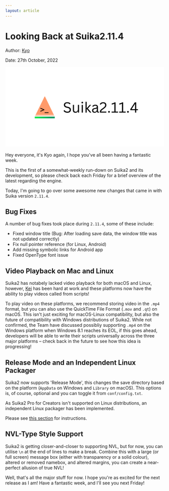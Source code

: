 ```yaml
---
layout: article
---
```


# Looking Back at Suika2.11.4

Author: [Kyo](https://github.com/KyouBrayden)

Date: 27th October, 2022

![Suika2.11.4-banner.png](/images/suika2.11.4-banner.png)

Hey everyone, it's Kyo again, I hope you've all been having a fantastic week.

This is the first of a somewhat-weekly run-down on Suika2 and its development, so please check back each Friday for a brief overview of the latest regarding the engine.

Today, I'm going to go over some awesome new changes that came in with Suika version `2.11.4`.

## Bug Fixes
A number of bug fixes took place during `2.11.4`, some of these include:
* Fixed window title (Bug: After loading save data, the window title was not updated correctly)
* Fix null pointer reference (for Linux, Android)
* Add missing symbolic links for Android app
* Fixed OpenType font issue

## Video Playback on Mac and Linux
Suika2 has notabely lacked video playback for both macOS and Linux, however, [Kei](https://github.com/ktabata) has been hard at work and these platforms now have the ability to play videos called from scripts!

To play video on these platforms, we recommend storing video in the `.mp4` format, but you can also use the QuickTime File Format (`.mov` and `.qt`) on macOS. This isn't just exciting for macOS-Linux compatibility, but also the future of compatibility with Windows distributions of Suika2.
While not confirmed, the Team have discussed possibliy supporting `.mp4` on the Windows platform when Windows 8.1 reaches its EOL, if this goes ahead, developers will be able to write their scripts universally across the three major platforms – check back in the future to see how this idea is progressing!

## Release Mode and an Independent Linux Packager
Suika2 now supports 'Release Mode', this changes the save directory based on the platform (`AppData` on Windows and `Library` on macOS). This options is, of course, optional and you can toggle it from `conf/config.txt`.

As Suika2 Pro for Creators isn't supported on Linux distributions, an independent Linux packager has been implemented.

Please see [this section](https://github.com/suika2engine/suika2/wiki/6.-Suika2-Pro-for-Creators#export) for instructions.

## NVL-Type Style Support
Suika2 is getting closer-and-closer to supporting NVL, but for now, you can utilise `\n` at the end of lines to make a break.
Combine this with a large (or full screen) message box (either with transparency or a solid colour), altered or removed namebox, and altered margins, you can create a near-perfect allusion of true NVL!

Well, that's all the major stuff for now. I hope you're as excited for the next release as I am!
Have a fantastic week, and I'll see you next Friday!
